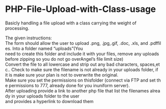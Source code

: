 # PHP-File-Upload-with-Class-usage
Basicly handling a file upload with a class carrying the weight of processing.

The given instructions:
The form should allow the user to upload .png, .jpg,.gif, .doc, .xls, and .pdffiles. Into a folder named “uploads”(You
need to create this folder and include it with your files, remove any uploads before zipping so you do not go
overAngel’s file limit size)
Convert the file to all lowercase and strip out any bad characters, spaces,etc..
Check to make sure the filename is not already in your uploads folder, if it is make sure your plan is not to
overwrite the original.
Make sure you set the permissions on thisfolder (connect via FTP and set the permissions to 777, already done
for you inuniform server).
After uploading provide a link to another php file that list the filenames already in your uploads folder to the user
and provides a hyperlink to download them
